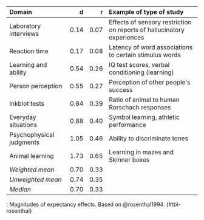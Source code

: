 | Domain                   | d    | r   | Example of type of study                                               |
|:-------------------------|-----:|----:|:-----------------------------------------------------------------------|
| Laboratory interviews    | 0.14 | 0.07 | Effects of sensory restriction on reports of hallucinatory experiences |
| Reaction time            | 0.17 | 0.08 | Latency of word associations to certain stimulus words                 |
| Learning and ability     | 0.54 | 0.26 | IQ test scores, verbal conditioning (learning)                         |
| Person perception        | 0.55 | 0.27 | Perception of other people's success                                   |
| Inkblot tests            | 0.84 | 0.39 | Ratio of animal to human Rorschach responses                           |
| Everyday situations      | 0.88 | 0.40 | Symbol learning, athletic performance                                  |
| Psychophysical judgments | 1.05 | 0.46 | Ability to discriminate tones                                          |
| Animal learning          | 1.73 | 0.65 | Learning in mazes and Skinner boxes                                    |
| _Weighted mean_          | 0.70 | 0.33 |                                                                        |
| _Unweighted mean_        | 0.74 | 0.35 |                                                                        |
| _Median_                 | 0.70 | 0.33 |                                                                        |

: Magnitudes of expectancy effects. Based on @rosenthal1994. {#tbl-rosenthal}
